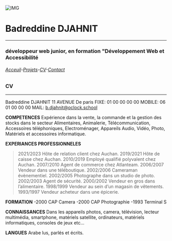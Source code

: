 ![IMG](https://media.istockphoto.com/id/1210436589/fr/vectoriel/une-ligne-de-style-paris-ville-horizon-simple-vecteur-de-style-minimaliste-moderne.jpg?s=1024x1024&w=is&k=20&c=DTldORXpR6wcsYHb6VmZVIPt1919n7QQbFMGS-MVars=)
# Badreddine DJAHNIT
___
### développeur web junior, en formation "Développement Web et Accessibilité
###### [Acceuil](https://github.com/BDJAHNIT)-[Projets](projets.md)-[CV](CV.md)-[Contact](Contact.md)
### CV
---
Badreddine DJAHNIT
11 AVENUE De paris 
FIXE: 01 00 00 00 00
MOBILE: 06 01 00 00 00
MAIL: b.djahnit@oclock.school

**COMPETENCES**
Expérience dans la vente, la commande et la gestion des stocks dans le secteur Alimentaires, Animalerie, Télécommunication, Accessoires téléphoniques, Electroménager, Appareils Audio, Vidéo, Photo, Matériels et accessoires informatique.

**EXPERIANCES PROFESSIONNELES**
>2021/2023 Hôte de relation client chez Auchan.
>2019/2021 Hôte de caisse chez Auchan.
>2010/2019 Employé qualifié polyvalent chez Auchan.
>2007/2010 Agent de commerce chez Atlanteam.
>2006/2007 Vendeur dans une téléboutique.
>2002/2006 Cameraman évènementiel.
>2002/2005 Photographe dans un studio de photo.
>2002/2003 Agent de sécurité.
>2000/2002 Vendeur en gros dans l’alimentaire.
>1998/1999 Vendeur au sein d’un magasin de vêtements.
>1993/1997 Vendeur acheteur dans une épicerie.

**FORMATION**
-2000 CAP Camera
-2000 CAP Photographie
-1993 Terminal S

**CONNAISSANCES**
Dans les appareils photos, camera, télévision, lecteur multimédia, smartphone, matériels satellite, ordinateurs, matériels informatiques, consoles de jeux etc...

**LANGUES**
Arabe lus, parlés et écrits.
